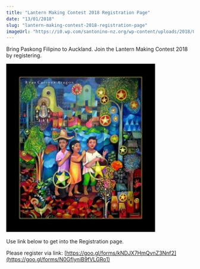```yaml
---
title: "Lantern Making Contest 2018 Registration Page"
date: "13/01/2018"
slug: "lantern-making-contest-2018-registration-page"
imageUrl: "https://i0.wp.com/santonino-nz.org/wp-content/uploads/2018/01/6233771559_f6e591b853_m.jpg?resize=400%2C451"
---
```


Bring Paskong Filipino to Auckland. Join the Lantern Making Contest 2018 by registering.

![](assets\images\6233771559_f6e591b853_m.jpg)

Use link below to get into the Registration page.

Please register via link: [https://goo.gl/forms/kNDJX7HmQvnZ3Nnf2](https://goo.gl/forms/N0GfIyniB9fVLGRo1)